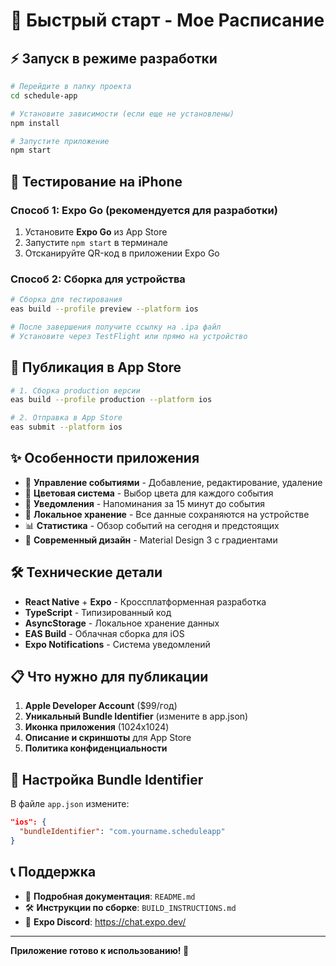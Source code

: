 # 🚀 Быстрый старт - Мое Расписание

## ⚡ Запуск в режиме разработки

```bash
# Перейдите в папку проекта
cd schedule-app

# Установите зависимости (если еще не установлены)
npm install

# Запустите приложение
npm start
```

## 📱 Тестирование на iPhone

### Способ 1: Expo Go (рекомендуется для разработки)

1. Установите **Expo Go** из App Store
2. Запустите `npm start` в терминале
3. Отсканируйте QR-код в приложении Expo Go

### Способ 2: Сборка для устройства

```bash
# Сборка для тестирования
eas build --profile preview --platform ios

# После завершения получите ссылку на .ipa файл
# Установите через TestFlight или прямо на устройство
```

## 🏪 Публикация в App Store

```bash
# 1. Сборка production версии
eas build --profile production --platform ios

# 2. Отправка в App Store
eas submit --platform ios
```

## ✨ Особенности приложения

- 📅 **Управление событиями** - Добавление, редактирование, удаление
- 🎨 **Цветовая система** - Выбор цвета для каждого события
- 🔔 **Уведомления** - Напоминания за 15 минут до события
- 💾 **Локальное хранение** - Все данные сохраняются на устройстве
- 📊 **Статистика** - Обзор событий на сегодня и предстоящих
- 🎨 **Современный дизайн** - Material Design 3 с градиентами

## 🛠 Технические детали

- **React Native** + **Expo** - Кроссплатформенная разработка
- **TypeScript** - Типизированный код
- **AsyncStorage** - Локальное хранение данных
- **EAS Build** - Облачная сборка для iOS
- **Expo Notifications** - Система уведомлений

## 📋 Что нужно для публикации

1. **Apple Developer Account** ($99/год)
2. **Уникальный Bundle Identifier** (измените в app.json)
3. **Иконка приложения** (1024x1024)
4. **Описание и скриншоты** для App Store
5. **Политика конфиденциальности**

## 🔧 Настройка Bundle Identifier

В файле `app.json` измените:
```json
"ios": {
  "bundleIdentifier": "com.yourname.scheduleapp"
}
```

## 📞 Поддержка

- 📖 **Подробная документация**: `README.md`
- 🛠 **Инструкции по сборке**: `BUILD_INSTRUCTIONS.md`
- 💬 **Expo Discord**: https://chat.expo.dev/

---

**Приложение готово к использованию! 🎉**

